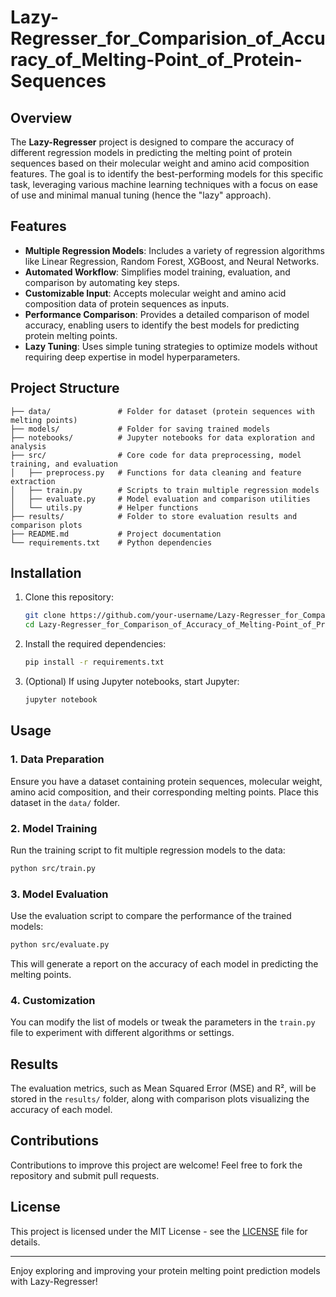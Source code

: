 # Lazy-Regresser_for_Comparision_of_Accuracy_of_Melting-Point_of_Protein-Sequences

## Overview
The **Lazy-Regresser** project is designed to compare the accuracy of different regression models in predicting the melting point of protein sequences based on their molecular weight and amino acid composition features. The goal is to identify the best-performing models for this specific task, leveraging various machine learning techniques with a focus on ease of use and minimal manual tuning (hence the "lazy" approach).

## Features
- **Multiple Regression Models**: Includes a variety of regression algorithms like Linear Regression, Random Forest, XGBoost, and Neural Networks.
- **Automated Workflow**: Simplifies model training, evaluation, and comparison by automating key steps.
- **Customizable Input**: Accepts molecular weight and amino acid composition data of protein sequences as inputs.
- **Performance Comparison**: Provides a detailed comparison of model accuracy, enabling users to identify the best models for predicting protein melting points.
- **Lazy Tuning**: Uses simple tuning strategies to optimize models without requiring deep expertise in model hyperparameters.

## Project Structure
```
├── data/               # Folder for dataset (protein sequences with melting points)
├── models/             # Folder for saving trained models
├── notebooks/          # Jupyter notebooks for data exploration and analysis
├── src/                # Core code for data preprocessing, model training, and evaluation
│   ├── preprocess.py   # Functions for data cleaning and feature extraction
│   ├── train.py        # Scripts to train multiple regression models
│   ├── evaluate.py     # Model evaluation and comparison utilities
│   └── utils.py        # Helper functions
├── results/            # Folder to store evaluation results and comparison plots
├── README.md           # Project documentation
└── requirements.txt    # Python dependencies
```

## Installation

1. Clone this repository:
   ```bash
   git clone https://github.com/your-username/Lazy-Regresser_for_Comparison_of_Accuracy_of_Melting-Point_of_Protein-Sequences.git
   cd Lazy-Regresser_for_Comparison_of_Accuracy_of_Melting-Point_of_Protein-Sequences
   ```

2. Install the required dependencies:
   ```bash
   pip install -r requirements.txt
   ```

3. (Optional) If using Jupyter notebooks, start Jupyter:
   ```bash
   jupyter notebook
   ```

## Usage

### 1. Data Preparation
Ensure you have a dataset containing protein sequences, molecular weight, amino acid composition, and their corresponding melting points. Place this dataset in the `data/` folder.

### 2. Model Training
Run the training script to fit multiple regression models to the data:
   ```bash
   python src/train.py
   ```

### 3. Model Evaluation
Use the evaluation script to compare the performance of the trained models:
   ```bash
   python src/evaluate.py
   ```

This will generate a report on the accuracy of each model in predicting the melting points.

### 4. Customization
You can modify the list of models or tweak the parameters in the `train.py` file to experiment with different algorithms or settings.

## Results
The evaluation metrics, such as Mean Squared Error (MSE) and R², will be stored in the `results/` folder, along with comparison plots visualizing the accuracy of each model.

## Contributions
Contributions to improve this project are welcome! Feel free to fork the repository and submit pull requests.

## License
This project is licensed under the MIT License - see the [LICENSE](LICENSE) file for details.

---

Enjoy exploring and improving your protein melting point prediction models with Lazy-Regresser!

   
  
     
 
  
  
   
 
  
   
 
 
